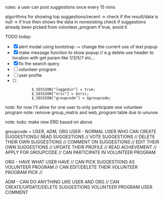 
rules:
a user can post suggestions once every 15 mins

algorithms for showing top suggestions/recent ->
check if the result/data is null -> if true then shows the data in nonexisting
check if suggestions already been picked from volunteer_program if true, avoid it


TODO today:
- [x] alert modal using bootstrap -= change the current use of text popup
- [x] make message function to show popup // e.g delete use header to location with get param like 1/3/5/7 etc...
- [x] fix the search query
- [ ] volunteer program
- [ ] user profile
- [ ] 


                $_SESSION["loggedin"] = true;
                $_SESSION["nric"] = $nric;
                $_SESSION["groupcode"] = $groupcode;


note: for now I'll allow for one user to only participate one volunteer program
note: remove group_matrix and web_program table due to ununse

note: todo: make new ERD based on above


groupcode = USER, ADM, ORG
USER - NORMAL USER WHO CAN CREATE SUGGESTIONS// READ SUGGESTIONS // VOTE SUGGESTIONS // DELETE THEIR OWN SUGGESTIONS // COMMENT ON SUGGESTIONS // EDIT THEIR OWN SUGGESTIONS // UPDATE THEIR PROFILE // READ ACHIEVEMENT // APPLY FOR GROUPCODE // CAN PARTICIPATE IN VOLUNTEER PROGRAM

ORG - HAVE WHAT USER HAVE // CAN PICK SUGGESTIONS AS VOLUNTEER PROGRAM // CAN EDIT/DELETE THEIR VOLUNTEER PROGRAM PICK // 

ADM - CAN DO ANYTHING LIKE USER AND ORG // CAN CREATE/UPDATE/DELETE SUGGESTIONS VOLUNTEER PROGRAM USER COMMENT
